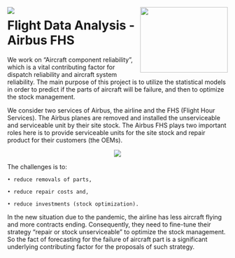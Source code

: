 <img align="left" src="http://www.math.univ-toulouse.fr/~besse/Wikistat/Images/Logo_INSAvilletoulouse-RVB.png"> <img align="right" width="200" height="150" src="https://github.com/nghitruyen/Flight_Data_Analysis/blob/main/images/logo-AirbusFHS.png">

#
#
#

# Flight Data Analysis - Airbus FHS

We work on “Aircraft component reliability”, which is a vital contributing factor for dispatch reliability and aircraft system reliability. The main purpose of this project is to utilize the statistical models in order to predict if the parts of aircraft will be failure, and then to optimize the stock management.

We consider two services of Airbus, the airline and the FHS (Flight Hour Services). The Airbus planes are removed and installed the unserviceable and serviceable unit by their site stock. The Airbus FHS plays two important roles here is to provide serviceable units for the site stock and repair product for their customers (the OEMs).

<p align="center">
  <img src="https://github.com/nghitruyen/Flight_Data_Analysis/blob/main/images/AirbusFHS_activities.png">
</p>

The challenges is to:

    • reduce removals of parts,
    
    • reduce repair costs and,
    
    • reduce investments (stock optimization).
    
In the new situation due to the pandemic, the airline has less aircraft flying and more contracts ending. Consequently, they need to fine-tune their strategy “repair or stock unserviceable” to optimize the stock management. So the fact of forecasting for the failure of aircraft part is a significant underlying contributing factor for the proposals of such strategy. 

